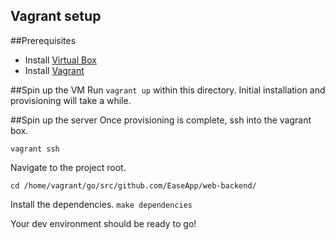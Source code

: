 Vagrant setup
-------------
##Prerequisites
* Install [Virtual Box](https://www.virtualbox.org/wiki/Downloads)
* Install [Vagrant](https://www.vagrantup.com/downloads.html)

##Spin up the VM
Run `vagrant up` within this directory.
Initial installation and provisioning will take a while.

##Spin up the server
Once provisioning is complete, ssh into the vagrant box.

`vagrant ssh`

Navigate to the project root.

`cd /home/vagrant/go/src/github.com/EaseApp/web-backend/`

Install the dependencies.
`make dependencies`

 Your dev environment should be ready to go!
